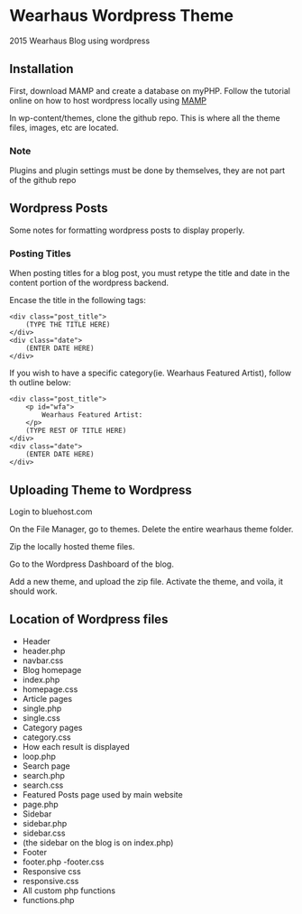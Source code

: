 Wearhaus Wordpress Theme
===
2015 Wearhaus Blog using wordpress

Installation
---
First, download MAMP and create a database on myPHP. Follow the tutorial online on how to host wordpress locally using [MAMP](https://codex.wordpress.org/Installing_WordPress_Locally_on_Your_Mac_With_MAMP)

In wp-content/themes, clone the github repo. This is where all the theme files, images, etc are located.

### Note
Plugins and plugin settings must be done by themselves, they are not part of the github repo


Wordpress Posts
---
Some notes for formatting wordpress posts to display properly.

### Posting Titles
When posting titles for a blog post, you must retype the title and date in the content portion of the wordpress backend.

Encase the title in the following tags:
```
<div class="post_title">
	(TYPE THE TITLE HERE)
</div>
<div class="date">
	(ENTER DATE HERE)
</div>
```

If you wish to have a specific category(ie. Wearhaus Featured Artist), follow th outline below:
```
<div class="post_title">
	<p id="wfa">
		Wearhaus Featured Artist:
	</p>
	(TYPE REST OF TITLE HERE)
</div>
<div class="date">
	(ENTER DATE HERE)
</div>
```

Uploading Theme to Wordpress
---
Login to bluehost.com

On the File Manager, go to themes. Delete the entire wearhaus theme folder.

Zip the locally hosted theme files.

Go to the Wordpress Dashboard of the blog.

Add a new theme, and upload the zip file. Activate the theme, and voila, it should work.

Location of Wordpress files
---

- Header
 - header.php
 - navbar.css
- Blog homepage
 - index.php
 - homepage.css
- Article pages
 - single.php
 - single.css
- Category pages
 - category.css
- How each result is displayed
 - loop.php
- Search page
 - search.php
 - search.css
- Featured Posts page used by main website
 - page.php
- Sidebar
 - sidebar.php
 - sidebar.css
 - (the sidebar on the blog is on index.php)
- Footer
 - footer.php
 -footer.css
- Responsive css
 - responsive.css
- All custom php functions
 - functions.php
